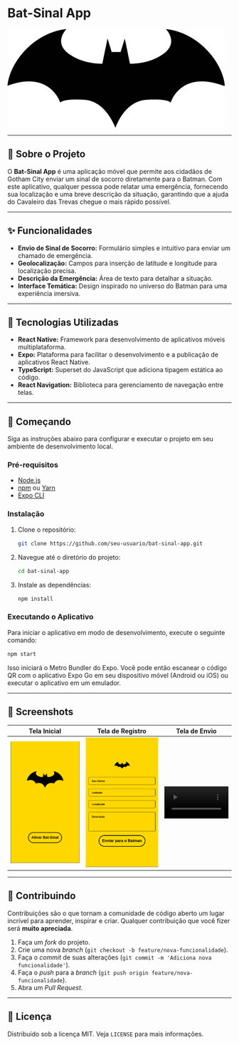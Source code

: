 # Bat-Sinal App

![Bat-Sinal Logo](assets/batman-5.svg)

---

## 🦇 Sobre o Projeto

O **Bat-Sinal App** é uma aplicação móvel que permite aos cidadãos de Gotham City enviar um sinal de socorro diretamente para o Batman. Com este aplicativo, qualquer pessoa pode relatar uma emergência, fornecendo sua localização e uma breve descrição da situação, garantindo que a ajuda do Cavaleiro das Trevas chegue o mais rápido possível.

---

## ✨ Funcionalidades

- **Envio de Sinal de Socorro:** Formulário simples e intuitivo para enviar um chamado de emergência.
- **Geolocalização:** Campos para inserção de latitude e longitude para localização precisa.
- **Descrição da Emergência:** Área de texto para detalhar a situação.
- **Interface Temática:** Design inspirado no universo do Batman para uma experiência imersiva.

---

## 🚀 Tecnologias Utilizadas

- **React Native:** Framework para desenvolvimento de aplicativos móveis multiplataforma.
- **Expo:** Plataforma para facilitar o desenvolvimento e a publicação de aplicativos React Native.
- **TypeScript:** Superset do JavaScript que adiciona tipagem estática ao código.
- **React Navigation:** Biblioteca para gerenciamento de navegação entre telas.

---

## 🏁 Começando

Siga as instruções abaixo para configurar e executar o projeto em seu ambiente de desenvolvimento local.

### Pré-requisitos

- [Node.js](https://nodejs.org/en/)
- [npm](https://www.npmjs.com/) ou [Yarn](https://yarnpkg.com/)
- [Expo CLI](https://docs.expo.dev/get-started/installation/)

### Instalação

1. Clone o repositório:
   ```sh
   git clone https://github.com/seu-usuario/bat-sinal-app.git
   ```
2. Navegue até o diretório do projeto:
   ```sh
   cd bat-sinal-app
   ```
3. Instale as dependências:
   ```sh
   npm install
   ```

### Executando o Aplicativo

Para iniciar o aplicativo em modo de desenvolvimento, execute o seguinte comando:

```sh
npm start
```

Isso iniciará o Metro Bundler do Expo. Você pode então escanear o código QR com o aplicativo Expo Go em seu dispositivo móvel (Android ou iOS) ou executar o aplicativo em um emulador.

---

## 📸 Screenshots

| Tela Inicial | Tela de Registro | Tela de Envio |
| :----------: | :--------------: | :------------: |
| ![Tela Inicial](screenshots/home.png) | ![Tela de Registro](screenshots/register.png) | <video src="screenshots/send_complete_demo.mp4" controls muted loop playsinline style="max-width: 100%; height: auto;"></video> |

---

## 🤝 Contribuindo

Contribuições são o que tornam a comunidade de código aberto um lugar incrível para aprender, inspirar e criar. Qualquer contribuição que você fizer será **muito apreciada**.

1. Faça um *fork* do projeto.
2. Crie uma nova *branch* (`git checkout -b feature/nova-funcionalidade`).
3. Faça o *commit* de suas alterações (`git commit -m 'Adiciona nova funcionalidade'`).
4. Faça o *push* para a *branch* (`git push origin feature/nova-funcionalidade`).
5. Abra um *Pull Request*.

---

## 📝 Licença

Distribuído sob a licença MIT. Veja `LICENSE` para mais informações.
